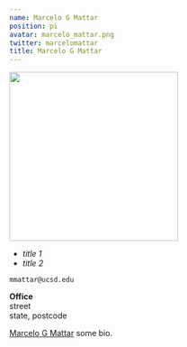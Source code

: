 ```yaml
---
name: Marcelo G Mattar
position: pi
avatar: marcelo_mattar.png
twitter: marcelomattar
title: Marcelo G Mattar
---
```


<img width="300" src="{{site.baseurl}}/images/people/{{page.avatar}}" data-action="zoom">

- _title 1_<br>
- _title 2_

<i class="fa fa-envelope-o"></i> `mmattar@ucsd.edu`

**Office**<br>
street <br>
state, postcode

[Marcelo G Mattar]() some bio.
